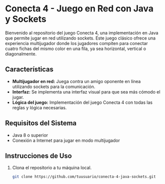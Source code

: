 # Conecta 4 - Juego en Red con Java y Sockets

Bienvenido al repositorio del juego Conecta 4, una implementación en Java que permite jugar en red utilizando sockets. Este juego clásico ofrece una experiencia multijugador donde los jugadores compiten para conectar cuatro fichas del mismo color en una fila, ya sea horizontal, vertical o diagonalmente.

## Características

- **Multijugador en red:** Juega contra un amigo oponente en línea utilizando sockets para la comunicación.
- **Interfaz:** Se implementa una interfaz visual para que sea más cómodo el jugar.
- **Lógica del juego:** Implementación del juego Conecta 4 con todas las reglas y lógica necesarias.

## Requisitos del Sistema

- Java 8 o superior
- Conexión a Internet para jugar en modo multijugador

## Instrucciones de Uso

1. Clona el repositorio a tu máquina local.
   ```bash
   git clone https://github.com/tuusuario/conecta-4-java-sockets.git
